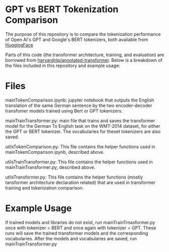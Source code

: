 # GPT vs BERT Tokenization Comparison

The purpose of this repository is to  compare the tokenization performance of Open AI's GPT and Google's BERT tokenizers, both available from [HuggingFace](https://huggingface.co/docs/transformers/v4.48.0/en/main_classes/tokenizer#transformers.PreTrainedTokenizer)
 
Parts of this code (the transformer architecture, training, and evaluation) are borrowed from [harvardnlp/annotated-transformer](https://github.com/harvardnlp/annotated-transformer). Below is a breakdown of the files included in this repository and example usage:

# Files
mainTokenComparison.ipynb: jupyter notebook that outputs the English translation of the same German sentence by the two encoder-decoder transfomer models trained using Bert or GPT tokenizers.

mainTrainTransformer.py: main file that trains and saves the transformer model for the German To English task on the WMT-2014 dataset, for either the GPT or BERT tokenizer. The vocabularies for theset tokenizers are also saved.

utilsTokenComparison.py: This file contains the helper functions used in mainTokenComparison.ipynb, described above.

utilsTrainTransformer.py: This file contains the helper functions used in mainTrainTransformer.py, described above.

utilsTransformer.py: This file contains the helper functions (mostly tansformer architecture declaration related) that are used in transformer training and tokenization comparison. 

# Example Usage
If trained models and libraries do not exist, run mainTrainTrnasformer.py once with tokenizer = BERT and once again with tokenizer = GPT. These runs will save the trained transformer models and the corresponding vocabularies. After the models and vocabularies are saved, run mainTrainTransformer.py
